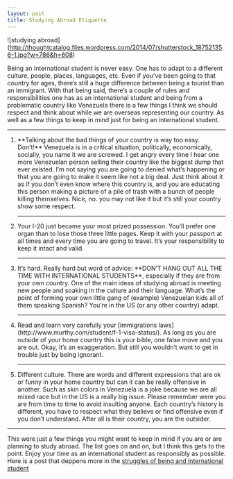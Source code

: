 ```yaml
---
layout: post
title: Studying Abroad Etiquette
---
```


![studying abroad]
(http://thoughtcatalog.files.wordpress.com/2014/07/shutterstock_187521356-1.jpg?w=786&h=608)

Being an international student is never easy. One has to adapt to a different culture, people, places, languages, etc. Even if you’ve been going to that country for ages, there’s still a huge difference between being a tourist than an immigrant. With that being said, there’s a couple of rules and responsibilities one has as an international student and being from a problematic country like Venezuela there is a few things I think we should respect and think about while we are overseas representing our country. As well as a few things to keep in mind just for being an international student.

---

<ol>
<li>**Talking about the bad things of your country is way too easy. Don’t!**
Venezuela is in a critical situation, politically, economically, socially, you name it we are screwed. I get angry every time I hear one more Venezuelan person selling their country like the biggest dump that ever existed. I’m not saying you are going to denied what’s happening or that you are going to make it seem like not a big deal. Just think about it as if you don’t even know where this country is, and you are educating this person making a picture of a pile of trash with a bunch of people killing themselves. Nice, no. you may not like it but it’s still your country show some respect.</li>

---

<li>Your I-20 just became your most prized possession. You’ll prefer one organ than to lose those three little pages.  Keep it with your passport at all times and every time you are going to travel. It’s your responsibility to keep it intact and valid.</li>

---

<li> It’s hard. Really hard but word of advice: **DON’T HANG OUT ALL THE TIME WITH INTERNATIONAL STUDENTS**, especially if they are from your own country. One of the main ideas of studying abroad is meeting new people and soaking in the culture and their language. What’s the point of forming your own little gang of (example) Venezuelan kids all of them speaking Spanish? You’re in the US (or any other country) adapt.</li> 

---

<li>Read and learn very carefully your [immigrations laws](http://www.murthy.com/student/f-1-visa-status/). As long as you are outside of your home country this is your bible, one false move and you are out. Okay, it’s an exaggeration. But still you wouldn’t want to get in trouble just by being ignorant.</li>

---

<li>Different culture. There are words and different expressions that are ok or funny in your home country but can it can be really offensive in another. Such as skin colors in Venezuela is a joke because we are all mixed race but in the US is a really big issue. Please remember were you are from time to time to avoid insulting anyone. Each country’s history is different, you have to respect what they believe or find offensive even if you don’t understand. After all is their country, you are the outsider.</li>

</ol>

---

This were just a few things you might want to keep in mind if you are or are planning to study abroad. The list goes on and on, but I think this gets to the point. Enjoy your time as an international student as responsibly as possible. Here is a post that deppens more in the [struggles of being and international student](http://thoughtcatalog.com/kovie-biakolo/2014/08/10-struggles-of-being-an-international-student/)
